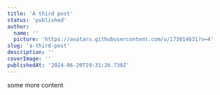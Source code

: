 ```yaml
---
title: 'A third post'
status: 'published'
author:
  name: ''
  picture: 'https://avatars.githubusercontent.com/u/173014631?v=4'
slug: 'a-third-post'
description: ''
coverImage: ''
publishedAt: '2024-06-20T19:31:26.730Z'
---
```


some more content